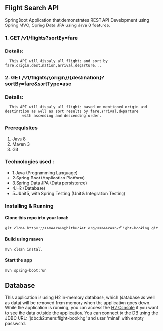 ## Flight Search API
SpringBoot Application that demonstrates REST API Development using Spring MVC, Spring Data JPA using Java 8 features.

### 1. GET /v1/flights?sortBy=fare
  ### Details:
      This API will dispaly all flights and sort by fare,origin,destination,arrival,departure...
      
### 2. GET /v1/flights/{origin}/{destination}?sortBy=fare&sortType=asc
  ### Details:
      This API will dispaly all flights based on mentioned origin and destination as well as sort results by fare,arrival,departure 
			with ascending and descending order.

### Prerequisites
1. Java 8
2. Maven 3
3. Git

### Technologies used :
 - 1.Java (Programming Language)
 - 2.Spring Boot (Application Platform)
 - 3.Spring Data JPA (Data persistence)
 - 4.H2 (Database)
 - 5.JUnit5, with Spring Testing (Unit & Integration Testing)

### Installing & Running

#### Clone this repo into your local:
```
git clone https://sameerean@bitbucket.org/sameerean/flight-booking.git
```

####  Build using maven
```
mvn clean install
```

#### Start the app
```
mvn spring-boot:run
```

## Database
This application is using H2 in-memory database, which (database as well as data) will be removed from memory when the application goes down.
While the application is running, you can access the [H2 Console](http://localhost:8085/console) if you want to see the data outside the application.
You can connect to the DB using the JDBC URL: 'jdbc:h2:mem:flight-booking' and user 'minal' with empty password. 
